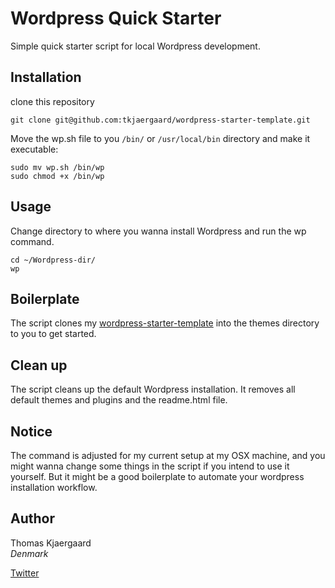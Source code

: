 # Wordpress Quick Starter

Simple quick starter script for local Wordpress development.


## Installation

clone this repository

    git clone git@github.com:tkjaergaard/wordpress-starter-template.git

Move the wp.sh file to you `/bin/` or `/usr/local/bin` directory and make it executable:
	
	sudo mv wp.sh /bin/wp
	sudo chmod +x /bin/wp

## Usage

Change directory to where you wanna install Wordpress and run the wp command.

	cd ~/Wordpress-dir/
	wp



## Boilerplate

The script clones my [wordpress-starter-template](https://github.com/tkjaergaard/wordpress-starter-template) into the themes directory to you to get started.

## Clean up

The script cleans up the default Wordpress installation. It removes all default themes and plugins and the readme.html file.

## Notice

The command is adjusted for my current setup at my OSX machine, and you might wanna change some things in the script if you intend to use it yourself. But it might be a good boilerplate to automate your wordpress installation workflow.

## Author
Thomas Kjaergaard   
*Denmark*

[Twitter](http://twitter.com/t_kjaergaard)
